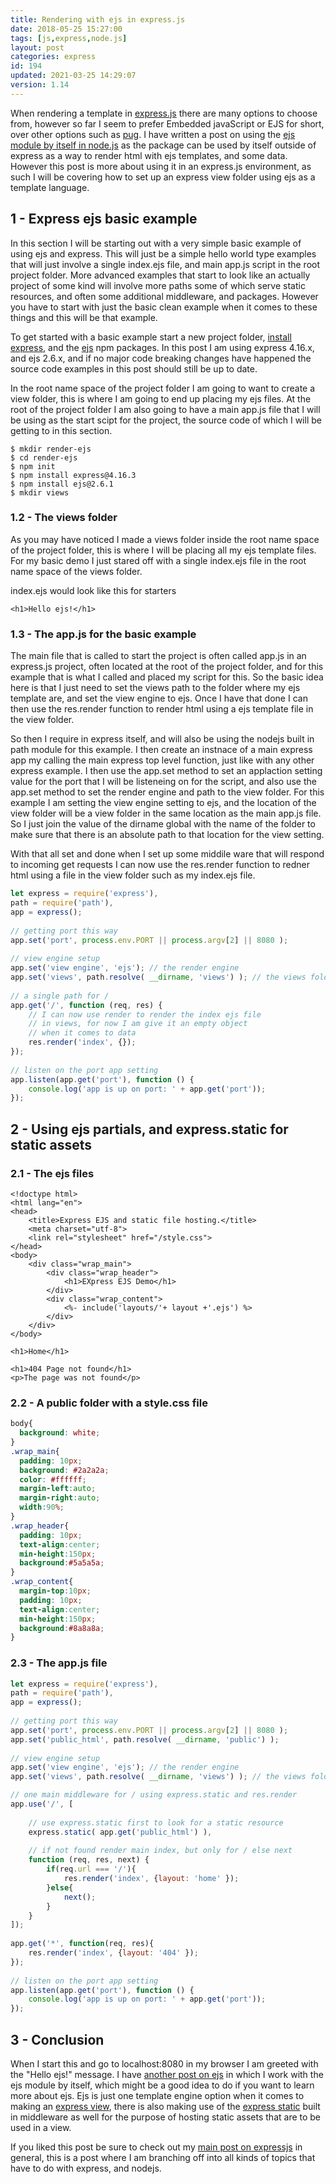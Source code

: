 ```yaml
---
title: Rendering with ejs in express.js
date: 2018-05-25 15:27:00
tags: [js,express,node.js]
layout: post
categories: express
id: 194
updated: 2021-03-25 14:29:07
version: 1.14
---
```


When rendering a template in [express.js](https://expressjs.com/) there are many options to choose from, however so far I seem to prefer Embedded javaScript or EJS for short, over other options such as [pug](/2019/04/16/express-pug/). I have written a post on using the [ejs module by itself in node.js](/2017/12/07/nodejs-ejs-javascript-templates/) as the package can be used by itself outside of express as a way to render html with ejs templates, and some data. However this post is more about using it in an express.js environment, as such I will be covering how to set up an express view folder using ejs as a template language.

<!-- more -->

## 1 - Express ejs basic example

In this section I will be starting out with a very simple basic example of using ejs and express. This will just be a simple hello world type examples that will just involve a single index.ejs file, and main app.js script in the root project folder. More advanced examples that start to look  like an actually project of some kind will involve more paths some of which serve static resources, and often some additional middleware, and packages. However you have to start with just the basic clean example when it comes to these things and this will be that example.

To get started with a basic example start a new project folder, [install express](https://www.npmjs.com/package/express), and the [ejs](https://www.npmjs.com/package/ejs) npm packages. In this post I am using express 4.16.x, and ejs 2.6.x, and if no major code breaking changes have happened the source code examples in this post should still be up to date.

In the root name space of the project folder I am going to want to create a view folder, this is where I am going to end up placing my ejs files. At the root of the project folder I am also going to have a main app.js file that I will be using as the start scipt for the project, the source code of which I will be getting to in this section.

```
$ mkdir render-ejs
$ cd render-ejs
$ npm init
$ npm install express@4.16.3
$ npm install ejs@2.6.1
$ mkdir views
```

### 1.2 - The views folder

As you may have noticed I made a views folder inside the root name space of the project folder, this is where I will be placing all my ejs template files. For my basic demo I just stared off with a single index.ejs file in the root name space of the views folder.

index.ejs would look like this for starters

```
<h1>Hello ejs!</h1>
```

### 1.3 - The app.js for the basic example

The main file that is called to start the project is often called app.js in an express.js project, often located at the root of the project folder, and for this example that is what I called and placed my script for this. So the basic idea here is that I just need to set the views path to the folder where my ejs template are, and set the view engine to ejs. Once I have that done I can then use the res.render function to render html using a ejs template file in the view folder.

So then I require in express itself, and will also be using the nodejs built in path module for this example. I then create an instnace of a main express app my calling the main express top level function, just like with any other express example. I then use the app.set method to set an applaction setting value for the port that I will be listeneing on for the script, and also use the app.set method to set the render engine and path to the view folder. For this example I am setting the view engine setting to ejs, and the location of the view folder will be a view folder in the same location as the main app.js file. So I just join the value of the dirname global with the name of the folder to make sure that there is an absolute path to that location for the view setting.

With that all set and done when I set up some middile ware that will respond to incoming get requests I can now use the res.render function to redner html using a file in the view folder such as my index.ejs file.

```js
let express = require('express'),
path = require('path'),
app = express();
 
// getting port this way
app.set('port', process.env.PORT || process.argv[2] || 8080 );
 
// view engine setup
app.set('view engine', 'ejs'); // the render engine
app.set('views', path.resolve( __dirname, 'views') ); // the views folder for the *.ejs files
 
// a single path for /
app.get('/', function (req, res) {
    // I can now use render to render the index ejs file
    // in views, for now I am give it an empty object
    // when it comes to data
    res.render('index', {}); 
});
 
// listen on the port app setting
app.listen(app.get('port'), function () {
    console.log('app is up on port: ' + app.get('port'));
});
```

## 2 - Using ejs partials, and express.static for static assets

### 2.1 - The ejs files

```
<!doctype html>
<html lang="en">
<head>
    <title>Express EJS and static file hosting.</title>
    <meta charset="utf-8">
    <link rel="stylesheet" href="/style.css">
</head>
<body>
    <div class="wrap_main">
        <div class="wrap_header">
            <h1>EXpress EJS Demo</h1>
        </div>
        <div class="wrap_content">
            <%- include('layouts/'+ layout +'.ejs') %>
        </div>
    </div>
</body>
```

```
<h1>Home</h1>
```

```
<h1>404 Page not found</h1>
<p>The page was not found</p>
```

### 2.2 - A public folder with a style.css file

```css
body{
  background: white;
}
.wrap_main{
  padding: 10px;
  background: #2a2a2a;
  color: #ffffff;
  margin-left:auto;
  margin-right:auto;
  width:90%;
}
.wrap_header{
  padding: 10px;
  text-align:center;
  min-height:150px;
  background:#5a5a5a;
}
.wrap_content{
  margin-top:10px;
  padding: 10px;
  text-align:center;
  min-height:150px;
  background:#8a8a8a;
}
```

### 2.3 - The app.js file

```js
let express = require('express'),
path = require('path'),
app = express();
 
// getting port this way
app.set('port', process.env.PORT || process.argv[2] || 8080 );
app.set('public_html', path.resolve( __dirname, 'public') );
 
// view engine setup
app.set('view engine', 'ejs'); // the render engine
app.set('views', path.resolve( __dirname, 'views') ); // the views folder for the *.ejs files

// one main middleware for / using express.static and res.render
app.use('/', [
 
    // use express.static first to look for a static resource
    express.static( app.get('public_html') ),
 
    // if not found render main index, but only for / else next
    function (req, res, next) {
        if(req.url === '/'){
            res.render('index', {layout: 'home' });
        }else{
            next();
        } 
    }
]);
 
app.get('*', function(req, res){
    res.render('index', {layout: '404' });
});
 
// listen on the port app setting
app.listen(app.get('port'), function () {
    console.log('app is up on port: ' + app.get('port'));
});
```

## 3 - Conclusion

When I start this and go to localhost:8080 in my browser I am greeted with the "Hello ejs!" message. I have [another post on ejs](/2017/12/07/nodejs-ejs-javascript-templates/) in which I work with the ejs module by itself, which might be a good idea to do if you want to learn more about ejs. Ejs is just one template engine option when it comes to making an [express view](/2019/04/25/express-view/), there is also making use of the [express static](/2018/05/24/express-static/) built in middleware as well for the purpose of hosting static assets that are to be used in a view.

If you liked this post be sure to check out my [main post on expressjs](/2018/06/12/express/) in general, this is a post where I am branching off into all kinds of topics that have to do with express, and nodejs.
